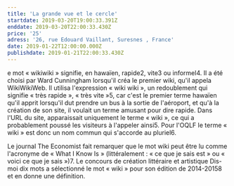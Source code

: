 ```yaml
---
title: 'La grande vue et le cercle'
startdate: 2019-03-20T19:00:33.391Z
enddate: 2019-03-20T22:00:33.430Z
price: '25'
adress: '26, rue Edouard Vaillant, Suresnes , France'
date: 2019-01-22T12:00:00.000Z
publishdate: 2019-01-21T22:00:33.430Z
---
```

e mot « wikiwiki » signifie, en hawaïen, rapide2, vite3 ou informel4. Il a été choisi par Ward Cunningham lorsqu'il créa le premier wiki, qu'il appela WikiWikiWeb. Il utilisa l'expression « wiki wiki », un redoublement qui signifie « très rapide », « très vite »5, car c'est le premier terme hawaïen qu'il apprit lorsqu'il dut prendre un bus à la sortie de l'aéroport, et qu'à la création de son site, il voulait un terme amusant pour dire rapide. Dans l'URL du site, apparaissait uniquement le terme « wiki », ce qui a probablement poussé les visiteurs à l'appeler ainsi5. Pour l'OQLF le terme « wiki » est donc un nom commun qui s'accorde au pluriel6.



Le journal The Economist fait remarquer que le mot wiki peut être lu comme l'acronyme de « What I Know Is » (littéralement : « ce que je sais est » ou « voici ce que je sais »)7. Le concours de création littéraire et artistique Dis-moi dix mots a sélectionné le mot « wiki » pour son édition de 2014-20158 et en donne une définition.
